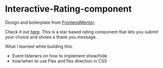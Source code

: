 # Interactive-Rating-component

Design and boilerplate from [FrontendMentor](https://www.frontendmentor.io/challenges).


Check it out [here](https://preethi0601.github.io/Interactive-Rating-component/).
This is a star based rating component that lets you submit your choice and shows a thank you message.

What I learned while building this:
- Event listeners on how to implement show/hide
- how/when to use Flex and flex direction in CSS

  
